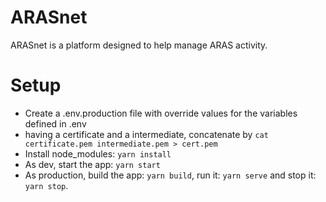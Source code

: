 # ARASnet

ARASnet is a platform designed to help manage ARAS activity.

# Setup

- Create a .env.production file with override values for the variables defined in .env
- having a certificate and a intermediate, concatenate by `cat certificate.pem intermediate.pem > cert.pem`
- Install node_modules: `yarn install`
- As dev, start the app: `yarn start`
- As production, build the app: `yarn build`, run it: `yarn serve` and stop it: `yarn stop`.
